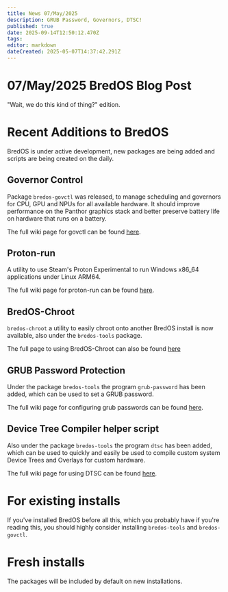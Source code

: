 ```yaml
---
title: News 07/May/2025
description: GRUB Password, Governors, DTSC!
published: true
date: 2025-09-14T12:50:12.470Z
tags: 
editor: markdown
dateCreated: 2025-05-07T14:37:42.291Z
---
```


# 07/May/2025 BredOS Blog Post
"Wait, we do this kind of thing?" edition.

# Recent Additions to BredOS

BredOS is under active development, new packages are being added and scripts are being created on the daily.

## Governor Control

Package `bredos-govctl` was released, to manage scheduling and governors for CPU, GPU and NPUs for all available hardware.
It should improve performance on the Panthor graphics stack and better preserve battery life on hardware that runs on a battery.

The full wiki page for govctl can be found [here](/en/how-to/govctl).

## Proton-run

A utility to use Steam's Proton Experimental to run Windows x86_64 applications under Linux ARM64.

The full wiki page for proton-run can be found [here](/how-to/proton-run).

## BredOS-Chroot

`bredos-chroot` a utility to easily chroot onto another BredOS install is now available, also under the `bredos-tools` package.

The full page to using BredOS-Chroot can also be found [here](/how-to/bredos-chroot)

## GRUB Password Protection

Under the package `bredos-tools` the program `grub-password` has been added, which can be used to set a GRUB password.

The full wiki page for configuring grub passwords can be found [here](/Tools#grub-password-protection).

## Device Tree Compiler helper script

Also under the package `bredos-tools` the program `dtsc` has been added, which can be used to quickly and easily be used to compile custom system Device Trees and Overlays for custom hardware.

The full wiki page for using DTSC can be found [here](/Tools#dtsc-helper-script).

# For existing installs

If you've installed BredOS before all this, which you probably have if you're reading this, you should highly consider installing `bredos-tools` and `bredos-govctl`.

# Fresh installs

The packages will be included by default on new installations.